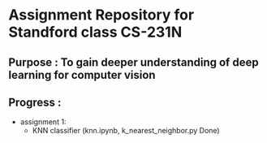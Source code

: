 # Assignment Repository for Standford class CS-231N

## Purpose : To gain deeper understanding of deep learning for computer vision

## Progress :
- assignment 1: 
    - KNN classifier (knn.ipynb, k_nearest_neighbor.py Done)
